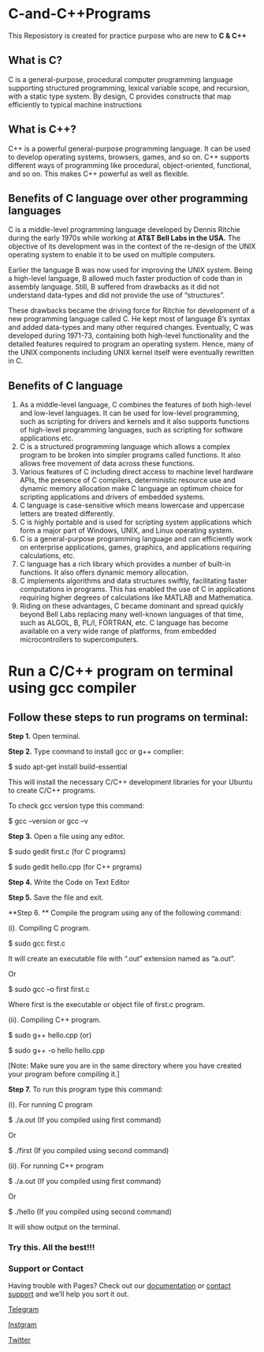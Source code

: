 # C-and-C++Programs

This Reposistory is created for practice purpose who are new to **C & C++**

## What is C?
C is a general-purpose, procedural computer programming language supporting structured programming, lexical variable scope, and recursion, with a static type system. By design, C provides constructs that map efficiently to typical machine instructions


## What is C++?
C++ is a powerful general-purpose programming language. It can be used to develop operating systems, browsers, games, and so on. C++ supports different ways of programming like procedural, object-oriented, functional, and so on. This makes C++ powerful as well as flexible.

## Benefits of C language over other programming languages
C is a middle-level programming language developed by Dennis Ritchie during the early 1970s while working at **AT&T Bell Labs in the USA.** The objective of its development was in the context of the re-design of the UNIX operating system to enable it to be used on multiple computers.

Earlier the language B was now used for improving the UNIX system. Being a high-level language, B allowed much faster production of code than in assembly language. Still, B suffered from drawbacks as it did not understand data-types and did not provide the use of “structures”.

These drawbacks became the driving force for Ritchie for development of a new programming language called C. He kept most of language B’s syntax and added data-types and many other required changes. Eventually, C was developed during 1971-73, containing both high-level functionality and the detailed features required to program an operating system. Hence, many of the UNIX components including UNIX kernel itself were eventually rewritten in C.

## Benefits of C language
1. As a middle-level language, C combines the features of both high-level and low-level languages. It can be used for low-level programming, such as scripting for drivers and kernels and it also supports functions of high-level programming languages, such as scripting for software applications etc.
2. C is a structured programming language which allows a complex program to be broken into simpler programs called functions. It also allows free movement of data across these functions.
3. Various features of C including direct access to machine level hardware APIs, the presence of C compilers, deterministic resource use and dynamic memory allocation make C language an optimum choice for scripting applications and drivers of embedded systems.
4. C language is case-sensitive which means lowercase and uppercase letters are treated differently.
5. C is highly portable and is used for scripting system applications which form a major part of Windows, UNIX, and Linux operating system.
6. C is a general-purpose programming language and can efficiently work on enterprise applications, games, graphics, and applications requiring calculations, etc.
7. C language has a rich library which provides a number of built-in functions. It also offers dynamic memory allocation.
8. C implements algorithms and data structures swiftly, facilitating faster computations in programs. This has enabled the use of C in applications requiring higher degrees of calculations like MATLAB and Mathematica.
9. Riding on these advantages, C became dominant and spread quickly beyond Bell Labs replacing many well-known languages of that time, such as ALGOL, B, PL/I, FORTRAN, etc. C language has become available on a very wide range of platforms, from embedded microcontrollers to supercomputers.

# Run a C/C++ program on terminal using gcc compiler

## Follow these steps to run programs on terminal:

**Step 1.** Open terminal.

**Step 2.** Type command to install gcc or g++ complier:

$ sudo apt-get install build-essential

This will install the necessary C/C++ development libraries for your Ubuntu to create C/C++ programs.

To check gcc version type this command:

$ gcc –version or gcc –v

**Step 3.** Open a file using any editor.

$ sudo gedit first.c (for C programs)

$ sudo gedit hello.cpp (for C++ prgrams)

**Step 4.** Write the Code on Text Editor

**Step 5.** Save the file and exit.

**Step 6. ** Compile the program using any of the following command:

(i). Compiling C program.

$ sudo gcc first.c

It will create an executable file with “.out” extension named as “a.out”.

Or

$ sudo gcc –o first first.c

Where first is the executable or object file of first.c program.

(ii). Compiling C++ program.

$ sudo g++ hello.cpp (or)

$ sudo g++ -o hello hello.cpp

[Note: Make sure you are in the same directory where you have created your program before compiling it.]

**Step 7.** To run this program type this command:

(i). For running C program

$ ./a.out (If you compiled using first command)

Or

$ ./first (If you compiled using second command)

(ii). For running C++ program

$ ./a.out (If you compiled using first command)

Or

$ ./hello (If you compiled using second command)

It will show output on the terminal.

### Try this. All the best!!!

### Support or Contact

Having trouble with Pages? Check out our [documentation](https://help.github.com/categories/github-pages-basics/) or [contact support](https://github.com/contact) and we’ll help you sort it out.

[Telegram](https://t.me/ysandeepkumarreddy)

[Instgram](https://www.instagram.com/ysandeepkumarreddy/)

[Twitter](https://twitter.com/iamysandeep)

